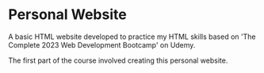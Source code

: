 # Personal Website

A basic HTML website developed to practice my HTML skills based on 'The Complete 2023 Web Development Bootcamp' on Udemy.

The first part of the course involved creating this personal website.
